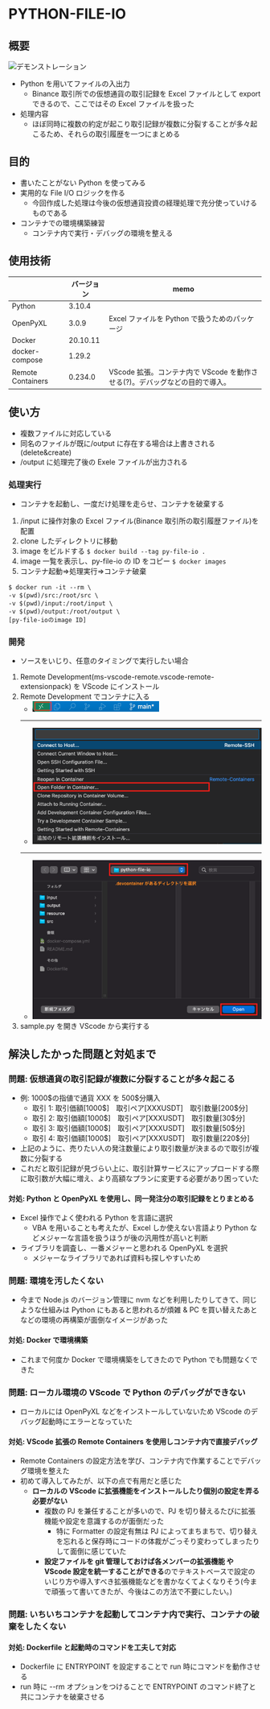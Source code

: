 # PYTHON-FILE-IO

## 概要

![デモンストレーション](resource/gif/demo.gif)

- Python を用いてファイルの入出力
  - Binance 取引所での仮想通貨の取引記録を Excel ファイルとして export できるので、ここではその Excel ファイルを扱った
- 処理内容
  - ほぼ同時に複数の約定が起こり取引記録が複数に分裂することが多々起こるため、それらの取引履歴を一つにまとめる

## 目的

- 書いたことがない Python を使ってみる
- 実用的な File I/O ロジックを作る
  - 今回作成した処理は今後の仮想通貨投資の経理処理で充分使っていけるものである
- コンテナでの環境構築練習
  - コンテナ内で実行・デバッグの環境を整える

## 使用技術

|                   | バージョン | memo                                                                         |
| ----------------- | ---------- | ---------------------------------------------------------------------------- |
| Python            | 3.10.4     |                                                                              |
| OpenPyXL          | 3.0.9      | Excel ファイルを Python で扱うためのパッケージ                               |
| Docker            | 20.10.11   |                                                                              |
| docker-compose    | 1.29.2     |                                                                              |
| Remote Containers | 0.234.0    | VScode 拡張。コンテナ内で VScode を動作させる(?)。デバッグなどの目的で導入。 |

## 使い方

- 複数ファイルに対応している
- 同名のファイルが既に/output に存在する場合は上書きされる(delete&create)
- /output に処理完了後の Exele ファイルが出力される

### 処理実行

- コンテナを起動し、一度だけ処理を走らせ、コンテナを破棄する

1. /input に操作対象の Excel ファイル(Binance 取引所の取引履歴ファイル)を配置
1. clone したディレクトリに移動
1. image をビルドする
   `$ docker build --tag py-file-io .`
1. image 一覧を表示し、py-file-io の ID をコピー
   `$ docker images`
1. コンテナ起動=>処理実行=>コンテナ破棄

```
$ docker run -it --rm \
-v $(pwd)/src:/root/src \
-v $(pwd)/input:/root/input \
-v $(pwd)/output:/root/output \
[py-file-ioのimage ID]
```

### 開発

- ソースをいじり、任意のタイミングで実行したい場合

1. Remote Development(ms-vscode-remote.vscode-remote-extensionpack) を VScode にインストール
1. Remote Development でコンテナに入る
   - ![VScode右下の「><」マークをクリック](resource/pic/RemoteDevelopment_1.png)
   ***
   - ![Open Folder in Container... をクリック](resource/pic/RemoteDevelopment_2.png)
   ***
   - ![.devcontainer があるディレクトリを選択し、Openをクリック](resource/pic/RemoteDevelopment_3.png)
1. sample.py を開き VScode から実行する

## 解決したかった問題と対処まで

### 問題: 仮想通貨の取引記録が複数に分裂することが多々起こる

- 例: 1000\$の指値で通貨 XXX を 500\$分購入
  - 取引 1: 取引価額[1000$]　取引ペア[XXXUSDT]　取引数量[200\$分]
  - 取引 2: 取引価額[1000$]　取引ペア[XXXUSDT]　取引数量[30\$分]
  - 取引 3: 取引価額[1000$]　取引ペア[XXXUSDT]　取引数量[50\$分]
  - 取引 4: 取引価額[1000$]　取引ペア[XXXUSDT]　取引数量[220\$分]
- 上記のように、売りたい人の発注数量により取引数量が決まるので取引が複数に分裂する
- これだと取引記録が見づらい上に、取引計算サービスにアップロードする際に取引数が大幅に増え、より高額なプランに変更する必要があり困っていた

#### 対処: Python と OpenPyXL を使用し、同一発注分の取引記録をとりまとめる

- Excel 操作でよく使われる Python を言語に選択
  - VBA を用いることも考えたが、Excel しか使えない言語より Python などメジャーな言語を扱うほうが後の汎用性が高いと判断
- ライブラリを調査し、一番メジャーと思われる OpenPyXL を選択
  - メジャーなライブラリであれば資料も探しやすいため

### 問題: 環境を汚したくない

- 今まで Node.js のバージョン管理に nvm などを利用したりしてきて、同じような仕組みは Python にもあると思われるが煩雑 & PC を買い替えたあとなどの環境の再構築が面倒なイメージがあった

#### 対処: Docker で環境構築

- これまで何度か Docker で環境構築をしてきたので Python でも問題なくできた

### 問題: ローカル環境の VScode で Python のデバッグができない

- ローカルには OpenPyXL などをインストールしていないため VScode のデバッグ起動時にエラーとなっていた

#### 対処: VScode 拡張の Remote Containers を使用しコンテナ内で直接デバッグ

- Remote Containers の設定方法を学び、コンテナ内で作業することでデバッグ環境を整えた
- 初めて導入してみたが、以下の点で有用だと感じた
  - **ローカルの VScode に拡張機能をインストールしたり個別の設定を弄る必要がない**
    - 複数の PJ を兼任することが多いので、PJ を切り替えるたびに拡張機能や設定を意識するのが面倒だった
      - 特に Formatter の設定有無は PJ によってまちまちで、切り替えを忘れると保存時にコードの体裁がごっそり変わってしまったりして面倒に感じていた
    - **設定ファイルを git 管理しておけば各メンバーの拡張機能 や VScode 設定を統一することができる**のでテキストベースで設定のいじり方や導入すべき拡張機能などを書かなくてよくなりそう(今まで頑張って書いてきたが、今後はこの方法で不要にしたい。)

### 問題: いちいちコンテナを起動してコンテナ内で実行、コンテナの破棄をしたくない

#### 対処: Dockerfile と起動時のコマンドを工夫して対応

- Dockerfile に ENTRYPOINT を設定することで run 時にコマンドを動作させる
- run 時に --rm オプションをつけることで ENTRYPOINT のコマンド終了と共にコンテナを破棄させる
